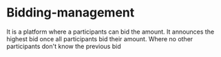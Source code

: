 # Bidding-management
It is a platform where a participants can bid the amount. It announces the highest bid once all participants bid their amount. Where no other participants don't know the previous bid 
